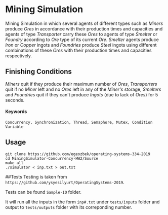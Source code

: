 # Mining Simulation 

Mining Simulation in which several agents of different types such as _Miners_ produce _Ores_ in accordance with their production times and capacities and agents of type _Transporter_ carry these _Ores_ to agents of type _Smelter_ or _Foundry_ according to _Ore_ type of its current _Ore_.
_Smelter_ agents produce _Iron_ or _Copper_ ingots and _Foundries_ produce _Steel_ ingots using different combinations of these _Ores_ with their production times and capacities respectively.

## Finishing Conditions
_Miners_ quit if they produce their maximum number of _Ores_,
_Transporters_ quit if no _Miner_ left and no _Ores_ left in any of the _Miner's_ storage,
_Smelters_ and _Foundries_ quit if they can't produce _Ingots_ (due to lack of _Ores_) for 5 seconds.

#### Keywords
```
Concurrency, Synchronization, Thread, Semaphore, Mutex, Condition Variable
```

## Usage
```
git clone https://github.com/egeozbek/operating-systems-334-2019
cd MiningSimulator-Concurrency-HW2/Source
make all
./simulator < inp.txt > out.txt
```
##Tests
Testing is taken from ```https://github.com/ysyesilyurt/OperatingSystems-2019```.

Tests can be found ```Sample-IO``` folder.

It will run all the inputs in the form ```inp#.txt``` under ```tests/inputs``` folder and output to ```tests/outputs``` folder with its correponding number.